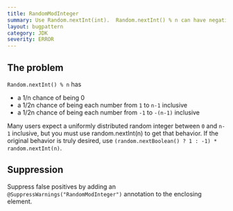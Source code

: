 ```yaml
---
title: RandomModInteger
summary: Use Random.nextInt(int).  Random.nextInt() % n can have negative results
layout: bugpattern
category: JDK
severity: ERROR
---
```


<!--
*** AUTO-GENERATED, DO NOT MODIFY ***
To make changes, edit the @BugPattern annotation or the explanation in docs/bugpattern.
-->

## The problem
`Random.nextInt() % n` has 

* a 1/n chance of being 0
* a 1/2n chance of being each number from `1` to `n-1` inclusive
* a 1/2n chance of being each number from `-1` to `-(n-1)` inclusive

Many users expect a uniformly distributed random integer between `0` and `n-1` inclusive, but you must use random.nextInt(n) to get that behavior.  If the original behavior is truly desired, use `(random.nextBoolean() ? 1 : -1) * random.nextInt(n)`.

## Suppression
Suppress false positives by adding an `@SuppressWarnings("RandomModInteger")` annotation to the enclosing element.
